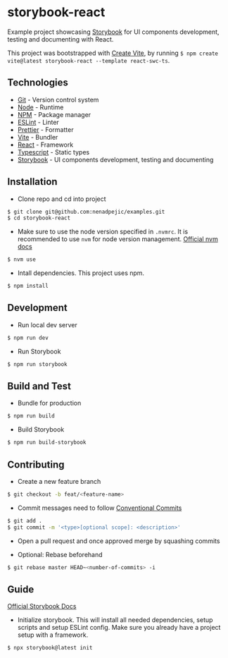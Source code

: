 # storybook-react

Example project showcasing [Storybook](https://storybook.js.org/) for UI components development, testing and documenting with React.

This project was bootstrapped with [Create Vite](https://github.com/vitejs/vite/tree/main/packages/create-vite), by running `$ npm create vite@latest storybook-react --template react-swc-ts`.

## Technologies

- [Git](https://git-scm.com/) - Version control system
- [Node](https://nodejs.org/en) - Runtime
- [NPM](https://www.npmjs.com/) - Package manager
- [ESLint](https://eslint.org/) - Linter
- [Prettier](https://prettier.io/) - Formatter
- [Vite](https://vitejs.dev/) - Bundler
- [React](https://react.dev/) - Framework
- [Typescript](https://www.typescriptlang.org/) - Static types
- [Storybook](https://storybook.js.org/) - UI components development, testing and documenting

## Installation

- Clone repo and cd into project

```sh
$ git clone git@github.com:nenadpejic/examples.git
$ cd storybook-react
```

- Make sure to use the node version specified in `.nvmrc`. It is recommended to use `nvm` for node version management. [Official nvm docs](https://github.com/nvm-sh/nvm/blob/master/README.md)

```sh
$ nvm use
```

- Intall dependencies. This project uses npm.

```sh
$ npm install
```

## Development

- Run local dev server

```sh
$ npm run dev
```

- Run Storybook

```sh
$ npm run storybook
```

## Build and Test

- Bundle for production

```sh
$ npm run build
```

- Build Storybook

```sh
$ npm run build-storybook
```

## Contributing

- Create a new feature branch

```sh
$ git checkout -b feat/<feature-name>
```

- Commit messages need to follow [Conventional Commits](https://www.conventionalcommits.org/en/v1.0.0/)

```sh
$ git add .
$ git commit -m '<type>[optional scope]: <description>'
```

- Open a pull request and once approved merge by squashing commits

- Optional: Rebase beforehand

```sh
$ git rebase master HEAD~<number-of-commits> -i
```

## Guide

[Official Storybook Docs](https://storybook.js.org/docs/react/get-started/install)

- Initialize storybook. This will install all needed dependencies, setup scripts and setup ESLint config. Make sure you already have a project setup with a framework.

```sh
$ npx storybook@latest init
```
